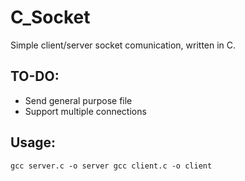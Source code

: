 # C_Socket

Simple client/server socket comunication, written in C.

## TO-DO:
* Send general purpose file
* Support multiple connections

## Usage:
`gcc server.c -o server
gcc client.c -o client`
